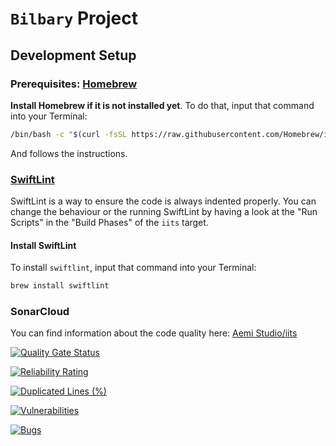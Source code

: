 #  `Bilbary` Project


## Development Setup

### Prerequisites: [Homebrew](https://brew.sh/)

**Install Homebrew if it is not installed yet**. To do that, input that command into your Terminal:

```bash
/bin/bash -c "$(curl -fsSL https://raw.githubusercontent.com/Homebrew/install/HEAD/install.sh)"
```
And follows the instructions.

### [SwiftLint](https://realm.github.io/SwiftLint/)

SwiftLint is a way to ensure the code is always indented properly. You can change the behaviour or the running SwiftLint by having a look at the "Run Scripts" in the "Build Phases" of the `iits` target.

#### Install SwiftLint

To install `swiftlint`, input that command into your Terminal:

```bash
brew install swiftlint
```

### SonarCloud

You can find information about the code quality here: [Aemi Studio/iits](https://sonarcloud.io/project/overview?id=Aemi-Studio_iits)

[![Quality Gate Status](https://sonarcloud.io/api/project_badges/measure?project=Aemi-Studio_iits&metric=alert_status)](https://sonarcloud.io/summary/new_code?id=Aemi-Studio_iits)

[![Reliability Rating](https://sonarcloud.io/api/project_badges/measure?project=Aemi-Studio_iits&metric=reliability_rating)](https://sonarcloud.io/summary/new_code?id=Aemi-Studio_iits)

[![Duplicated Lines (%)](https://sonarcloud.io/api/project_badges/measure?project=Aemi-Studio_iits&metric=duplicated_lines_density)](https://sonarcloud.io/summary/new_code?id=Aemi-Studio_iits)

[![Vulnerabilities](https://sonarcloud.io/api/project_badges/measure?project=Aemi-Studio_iits&metric=vulnerabilities)](https://sonarcloud.io/summary/new_code?id=Aemi-Studio_iits)

[![Bugs](https://sonarcloud.io/api/project_badges/measure?project=Aemi-Studio_iits&metric=bugs)](https://sonarcloud.io/summary/new_code?id=Aemi-Studio_iits)
